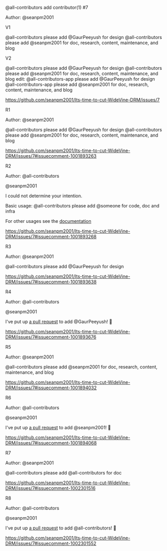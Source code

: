@all-contributors add contributor(1) #7

Author: @seanpm2001

V1

@all-contributors please add @GaurPeeyush for design
@all-contributors please add @seanpm2001 for doc, research, content, maintenance, and blog

V2

@all-contributors please add @GaurPeeyush for design
@all-contributors please add @seanpm2001 for doc, research, content, maintenance, and blog
edit:
@all-contributors-app please add @GaurPeeyush for design
@all-contributors-app please add @seanpm2001 for doc, research, content, maintenance, and blog

https://github.com/seanpm2001/Its-time-to-cut-WideVine-DRM/issues/7

R1

Author: @seanpm2001

@all-contributors please add @GaurPeeyush for design
@all-contributors please add @seanpm2001 for doc, research, content, maintenance, and blog

https://github.com/seanpm2001/Its-time-to-cut-WideVine-DRM/issues/7#issuecomment-1001893263

R2

Author: @all-contributors

@seanpm2001 

I could not determine your intention.

Basic usage: @all-contributors please add @someone for code, doc and infra

For other usages see the [documentation](https://allcontributors.org/docs/en/bot/usage)

https://github.com/seanpm2001/Its-time-to-cut-WideVine-DRM/issues/7#issuecomment-1001893268

R3

Author: @seanpm2001

@all-contributors please add @GaurPeeyush for design

https://github.com/seanpm2001/Its-time-to-cut-WideVine-DRM/issues/7#issuecomment-1001893638

R4

Author: @all-contributors

@seanpm2001 

I've put up [a pull request](https://github.com/seanpm2001/Its-time-to-cut-WideVine-DRM/pull/8) to add @GaurPeeyush! :tada:

https://github.com/seanpm2001/Its-time-to-cut-WideVine-DRM/issues/7#issuecomment-1001893676

R5

Author: @seanpm2001

@all-contributors please add @seanpm2001 for doc, research, content, maintenance, and blog

https://github.com/seanpm2001/Its-time-to-cut-WideVine-DRM/issues/7#issuecomment-1001894032

R6

Author: @all-contributors

@seanpm2001 

I've put up [a pull request](https://github.com/seanpm2001/Its-time-to-cut-WideVine-DRM/pull/9) to add @seanpm2001! :tada:

https://github.com/seanpm2001/Its-time-to-cut-WideVine-DRM/issues/7#issuecomment-1001894068

R7

Author: @seanpm2001

@all-contributors please add @all-contributors for doc

https://github.com/seanpm2001/Its-time-to-cut-WideVine-DRM/issues/7#issuecomment-1002301516

R8

Author: @all-contributors

@seanpm2001 

I've put up [a pull request](https://github.com/seanpm2001/Its-time-to-cut-WideVine-DRM/pull/10) to add @all-contributors! :tada:

https://github.com/seanpm2001/Its-time-to-cut-WideVine-DRM/issues/7#issuecomment-1002301552

